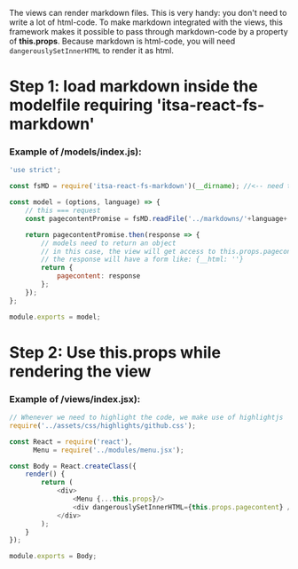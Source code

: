 The views can render markdown files. This is very handy: you don't need to write a lot of html-code. To make markdown integrated with the views, this framework makes it possible to pass through markdown-code by a property of **this.props**. Because markdown is html-code, you will need `dangerouslySetInnerHTML` to render it as html.



# Step 1: load markdown inside the modelfile requiring 'itsa-react-fs-markdown'

### Example of /models/index.js):
```js
'use strict';

const fsMD = require('itsa-react-fs-markdown')(__dirname); //<-- need to pass the current directory as argument

const model = (options, language) => {
    // this === request
    const pagecontentPromise = fsMD.readFile('../markdowns/'+language+'/index.MD');

    return pagecontentPromise.then(response => {
        // models need to return an object
        // in this case, the view will get access to this.props.pagecontent
        // the response will have a form like: {__html: ''}
        return {
            pagecontent: response
        };
    });
};

module.exports = model;
```

# Step 2: Use this.props while rendering the view

### Example of /views/index.jsx):
```js
// Whenever we need to highlight the code, we make use of highlightjs
require('../assets/css/highlights/github.css');

const React = require('react'),
      Menu = require('../modules/menu.jsx');

const Body = React.createClass({
    render() {
        return (
            <div>
                <Menu {...this.props}/>
                <div dangerouslySetInnerHTML={this.props.pagecontent} />
            </div>
        );
    }
});

module.exports = Body;
```